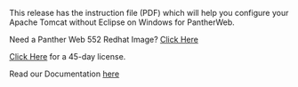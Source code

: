 This release has the instruction file (PDF) which will help you configure your Apache Tomcat without Eclipse on Windows for PantherWeb.

Need a Panther Web 552 Redhat Image? [Click Here](https://hub.docker.com/r/prolificspanther/pantherweb "Named link title") 

[Click Here](https://prolifics.com/panther-trial-license-request/ "Named link title") for a 45-day license.

Read our Documentation [here](https://docs.prolifics.com)

